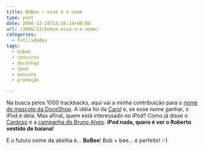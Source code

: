 ```yaml
---
title: BoBee – esse é o nome
type: post
date: 2006-12-28T14:58:14+00:00
url: /2006/12/bobee-esse-e-o-nome/
categories:
  - Futilidades
tags:
  - bobee
  - concurso
  - doceshop
  - ipod
  - mascote
  - promoção

---
```

Na busca pelos 1000 trackbacks, aqui vai a minha contribuição para o [nome do mascote da DoceShop][1]. A idéia foi da [Carol][2] e, se esse nome ganhar, o iPod é dela. Mas afinal, quem está interessado no iPod? Como já disse o [Cardoso][3] e a [campanha do Bruno Alves][4]: **iPod nada, quero é ver o Roberto vestido de baiana!**

E o futuro nome da abelha é… **BoBee**! Bob + bee… é perfeito! :-)

 [1]: http://www.doceshop.com.br/blog/?p=135
 [2]: http://malvicioso.com/
 [3]: http://www.contraditorium.com/2006/12/25/rapadura-doce-mas-no-mole-no/
 [4]: http://www.brpoint.net/arquivo/blogs/um-blog-corporativo-de-verdade.html

